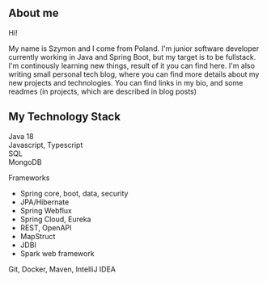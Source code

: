 ## About me

Hi! 

My name is Szymon and I come from Poland. I'm junior software developer currently working in Java and Spring Boot, but my target is to be fullstack. I'm continously learning new things, result of it you can find here. I'm also writing small personal tech blog, where you can find more details about my new projects and technologies. You can find links in my bio, and some readmes (in projects, which are described in blog posts)

## My Technology Stack

Java 18  
Javascript, Typescript   
SQL  
MongoDB  

Frameworks
- Spring core, boot, data, security
- JPA/Hibernate
- Spring Webflux
- Spring Cloud, Eureka
- REST, OpenAPI
- MapStruct
- JDBI
- Spark web framework

Git, Docker, Maven, IntelliJ IDEA
